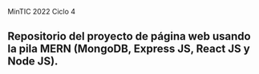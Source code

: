 MinTIC 2022 Ciclo 4
## **Repositorio del proyecto de página web usando la pila MERN (MongoDB, Express JS, React JS y Node JS).**<br/>

